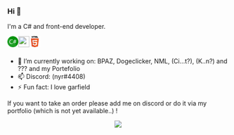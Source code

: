 ### Hi 👋
I'm a C# and front-end developer.

<img align="left" src="https://raw.githubusercontent.com/github/explore/80688e429a7d4ef2fca1e82350fe8e3517d3494d/topics/csharp/csharp.png" width="25" height="25" />
<img align="left" src="https://raw.github.com/github/explore/597bebe80fb0066a1a125416dce1d933cbfd0856/topics/dotnet/dotnet.png" width="25" height="25" />
<img align="left" src="https://raw.githubusercontent.com/github/explore/597bebe80fb0066a1a125416dce1d933cbfd0856/topics/html/html.png" width="25" height="25" />
<br>
<br>

- 🔭 I’m currently working on: BPAZ, Dogeclicker, NML, (Ci...t?), (K..n?) and ??? and my Portefolio
- 📫 Discord: (nyr#4408)
- ⚡ Fun fact: I love garfield

If you want to take an order please add me on discord or do it via my portfolio (which is not yet available..) !
<p align="center"> <img src="https://komarev.com/ghpvc/?username=nyrhub"/> </p>
